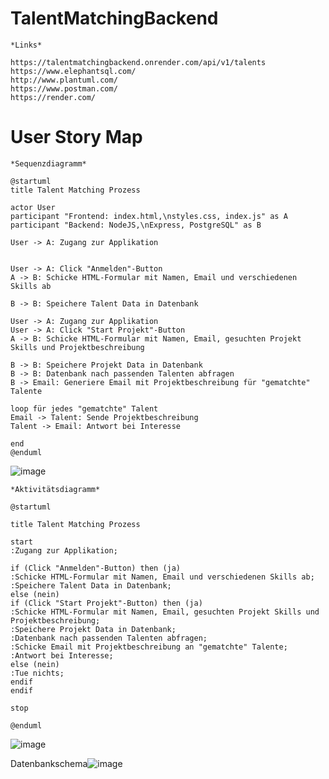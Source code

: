 # TalentMatchingBackend


```
*Links*

https://talentmatchingbackend.onrender.com/api/v1/talents
https://www.elephantsql.com/
http://www.plantuml.com/
https://www.postman.com/
https://render.com/

```

# User Story Map

```
*Sequenzdiagramm*

@startuml
title Talent Matching Prozess

actor User
participant "Frontend: index.html,\nstyles.css, index.js" as A
participant "Backend: NodeJS,\nExpress, PostgreSQL" as B

User -> A: Zugang zur Applikation


User -> A: Click "Anmelden"-Button
A -> B: Schicke HTML-Formular mit Namen, Email und verschiedenen Skills ab

B -> B: Speichere Talent Data in Datenbank

User -> A: Zugang zur Applikation
User -> A: Click "Start Projekt"-Button
A -> B: Schicke HTML-Formular mit Namen, Email, gesuchten Projekt Skills und Projektbeschreibung

B -> B: Speichere Projekt Data in Datenbank
B -> B: Datenbank nach passenden Talenten abfragen
B -> Email: Generiere Email mit Projektbeschreibung für "gematchte" Talente

loop für jedes "gematchte" Talent
Email -> Talent: Sende Projektbeschreibung
Talent -> Email: Antwort bei Interesse

end
@enduml
```

![image](https://user-images.githubusercontent.com/93072175/211167432-da9e2ef4-c2fe-406e-ba49-15bbfdb271c6.png)



```
*Aktivitätsdiagramm*

@startuml

title Talent Matching Prozess

start
:Zugang zur Applikation;

if (Click "Anmelden"-Button) then (ja)
:Schicke HTML-Formular mit Namen, Email und verschiedenen Skills ab;
:Speichere Talent Data in Datenbank;
else (nein)
if (Click "Start Projekt"-Button) then (ja)
:Schicke HTML-Formular mit Namen, Email, gesuchten Projekt Skills und Projektbeschreibung;
:Speichere Projekt Data in Datenbank;
:Datenbank nach passenden Talenten abfragen;
:Schicke Email mit Projektbeschreibung an "gematchte" Talente;
:Antwort bei Interesse;
else (nein)
:Tue nichts;
endif
endif

stop

@enduml
```
![image](https://user-images.githubusercontent.com/93072175/211168065-d0ef919b-ce2a-4fe5-8b13-437115fd711c.png)


Datenbankschema![image](https://user-images.githubusercontent.com/93072175/211536356-977d77ef-7f54-4501-9674-bacb63f12a67.png)


